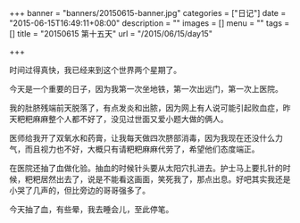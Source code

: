 +++
banner = "banners/20150615-banner.jpg"
categories = ["日记"]
date = "2015-06-15T16:49:11+08:00"
description = ""
images = []
menu = ""
tags = []
title = "20150615 第十五天"
url = "/2015/06/15/day15"

+++

时间过得真快，我已经来到这个世界两个星期了。

今天是一个重要的日子，因为我第一次坐地铁，第一次出远门，第一次上医院。

我的肚脐残端前天脱落了，有点发炎和出脓，因为网上有人说可能引起败血症，昨天粑粑麻麻整个人都不好了，没见过世面又爱小题大做的俩人。

﻿﻿医师给我开了双氧水和药膏，让我每天做四次脐部消毒，因为我现在还没什么力气，而且视力也不好，大概只有请粑粑麻麻代劳了，希望他们态度端正。

在医院还抽了血做化验。抽血的时候针头要从太阳穴扎进去。护士马上要扎针的时候，粑粑居然出去了，说是不能看这画面，笑死我了，那点出息。好吧其实我还是小哭了几声的，但比旁边的哥哥强多了。

今天抽了血，有些晕，我去睡会儿，至此停笔。